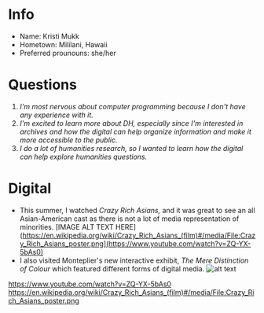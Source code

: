 # Info
- Name: Kristi Mukk
- Hometown: Mililani, Hawaii
- Preferred prounouns: she/her

# Questions
1. *I'm most nervous about computer programming because I don't have any experience with it.*
2. *I'm excited to learn more about DH, especially since I'm interested in archives and how the digital can help organize information and make it more accessible to the public.*
3. *I do a lot of humanities research, so I wanted to learn how the digital can help explore humanities questions.*

# Digital
- This summer, I watched *Crazy Rich Asians,* and it was great to see an all Asian-American cast as there is not a lot of media representation of minorities. 
[IMAGE ALT TEXT HERE](https://en.wikipedia.org/wiki/Crazy_Rich_Asians_(film)#/media/File:Crazy_Rich_Asians_poster.png](https://www.youtube.com/watch?v=ZQ-YX-5bAs0)
- I also visited Monteplier's new interactive exhibit, *The Mere Distinction of Colour* which featured different forms of digital media. 
![alt text](https://blog.richmond.edu/memory/files/2018/08/Blog4_Mukk_Photo1.jpg "Logo Title Text 1")

https://www.youtube.com/watch?v=ZQ-YX-5bAs0
https://en.wikipedia.org/wiki/Crazy_Rich_Asians_(film)#/media/File:Crazy_Rich_Asians_poster.png
